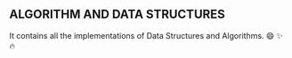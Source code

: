 ## ALGORITHM AND DATA STRUCTURES

It contains all the implementations of Data Structures and Algorithms. 
:smile:
:sparkles:
:fire:
